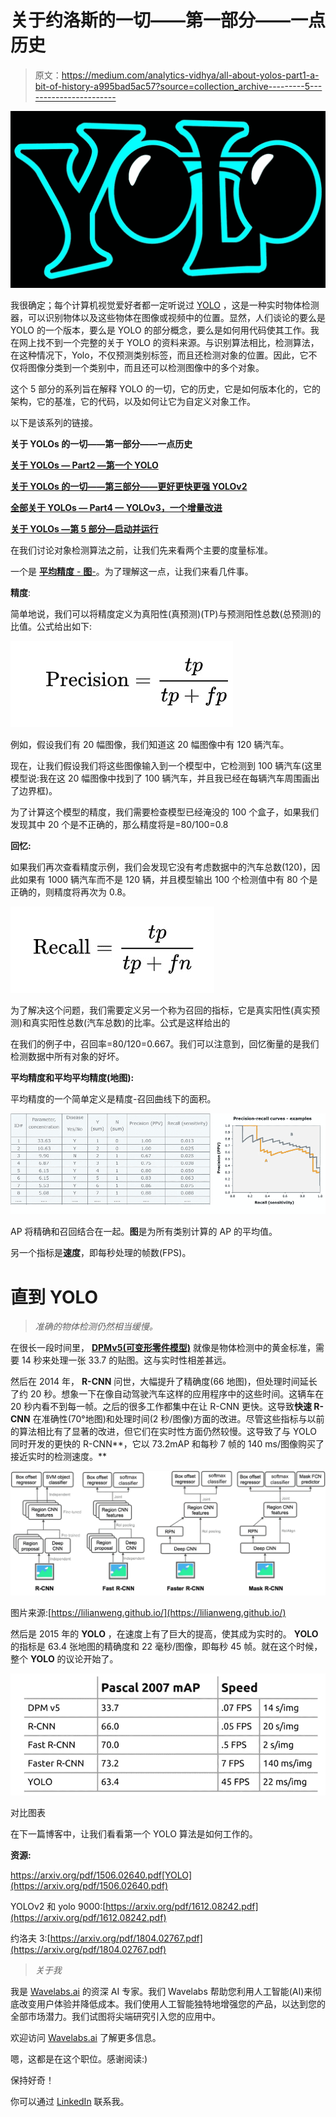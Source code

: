 # 关于约洛斯的一切——第一部分——一点历史

> 原文：<https://medium.com/analytics-vidhya/all-about-yolos-part1-a-bit-of-history-a995bad5ac57?source=collection_archive---------5----------------------->

![](img/e78809cb67e5504a65645bded78a8ff1.png)

我很确定；每个计算机视觉爱好者都一定听说过 [YOLO](https://pjreddie.com/darknet/yolo/) ，这是一种实时物体检测器，可以识别物体以及这些物体在图像或视频中的位置。显然，人们谈论的要么是 YOLO 的一个版本，要么是 YOLO 的部分概念，要么是如何用代码使其工作。我在网上找不到一个完整的关于 YOLO 的资料来源。与识别算法相比，检测算法，在这种情况下，Yolo，不仅预测类别标签，而且还检测对象的位置。因此，它不仅将图像分类到一个类别中，而且还可以检测图像中的多个对象。

这个 5 部分的系列旨在解释 YOLO 的一切，它的历史，它是如何版本化的，它的架构，它的基准，它的代码，以及如何让它为自定义对象工作。

以下是该系列的链接。

**关于 YOLOs 的一切——第一部分——一点历史**

[**关于 YOLOs — Part2 —第一个 YOLO**](/@rehan_ahmad/all-about-yolos-part2-the-first-yolo-2b5db7d78411)

[**关于 YOLOs 的一切——第三部分——更好更快更强 YOLOv2**](/@rehan_ahmad/all-about-yolos-part3-the-better-faster-and-stronger-yolov2-9c0cf9de9758)

[**全部关于 YOLOs — Part4 — YOLOv3，一个增量改进**](/@rehan_ahmad/all-about-yolos-part4-yolov3-an-incremental-improvement-36b1eee463a2)

[**关于 YOLOs —第 5 部分—启动并运行**](/@rehan_ahmad/all-about-yolos-part5-how-to-code-it-up-937f05cc9ae9)

在我们讨论对象检测算法之前，让我们先来看两个主要的度量标准。

一个是 [**平均精度** - **图**-](/@jonathan_hui/map-mean-average-precision-for-object-detection-45c121a31173)。为了理解这一点，让我们来看几件事。

**精度**:

简单地说，我们可以将精度定义为真阳性(真预测)(TP)与预测阳性总数(总预测)的比值。公式给出如下:

![](img/2a9f141c8b80613891e965e3f1b5177d.png)

例如，假设我们有 20 幅图像，我们知道这 20 幅图像中有 120 辆汽车。

现在，让我们假设我们将这些图像输入到一个模型中，它检测到 100 辆汽车(这里模型说:我在这 20 幅图像中找到了 100 辆汽车，并且我已经在每辆汽车周围画出了边界框)。

为了计算这个模型的精度，我们需要检查模型已经淹没的 100 个盒子，如果我们发现其中 20 个是不正确的，那么精度将是=80/100=0.8

**回忆:**

如果我们再次查看精度示例，我们会发现它没有考虑数据中的汽车总数(120)，因此如果有 1000 辆汽车而不是 120 辆，并且模型输出 100 个检测值中有 80 个是正确的，则精度将再次为 0.8。

![](img/5ede6f63912b637e833bff3be25f5e28.png)

为了解决这个问题，我们需要定义另一个称为召回的指标，它是真实阳性(真实预测)和真实阳性总数(汽车总数)的比率。公式是这样给出的

在我们的例子中，召回率=80/120=0.667。我们可以注意到，回忆衡量的是我们检测数据中所有对象的好坏。

**平均精度和平均平均精度(地图):**

平均精度的一个简单定义是精度-召回曲线下的面积。

![](img/521e8e9d825a2634a63c69f12a2899e6.png)

AP 将精确和召回结合在一起。**图**是为所有类别计算的 AP 的平均值。

另一个指标是**速度**，即每秒处理的帧数(FPS)。

# **直到 YOLO**

> *准确的物体检测仍然相当缓慢。*

在很长一段时间里， [**DPMv5(可变形零件模型)**](http://www.cse.psu.edu/~rtc12/CSE586/lectures/dpmlecture.pdf) 就像是物体检测中的黄金标准，需要 14 秒来处理一张 33.7 的贴图。这与实时性相差甚远。

然后在 2014 年， **R-CNN** 问世，大幅提升了精确度(66 地图)，但处理时间延长了约 20 秒。想象一下在像自动驾驶汽车这样的应用程序中的这些时间。这辆车在 20 秒内看不到每一帧。之后的很多工作都集中在让 R-CNN 更快。这导致**快速 R-CNN** 在准确性(70°地图)和处理时间(2 秒/图像)方面的改进。尽管这些指标与以前的算法相比有了显著的改进，但它们在实时性方面仍然较慢。这导致了与 YOLO 同时开发的更快的 R-CNN**，它以 73.2mAP 和每秒 7 帧的 140 ms/图像购买了接近实时的检测速度。**

![](img/e9d4dc2d232277c0ee67abe35de78ec0.png)

图片来源:[https://lilianweng.github.io/](https://lilianweng.github.io/)

然后是 2015 年的 **YOLO** ，在速度上有了巨大的提高，使其成为实时的。 **YOLO** 的指标是 63.4 张地图的精确度和 22 毫秒/图像，即每秒 45 帧。就在这个时候，整个 **YOLO** 的议论开始了。

![](img/37396d7aa448a2e9cc79cc6964033e42.png)

对比图表

在下一篇博客中，让我们看看第一个 YOLO 算法是如何工作的。

**资源:**

https://arxiv.org/pdf/1506.02640.pdf[YOLO](https://arxiv.org/pdf/1506.02640.pdf)

YOLOv2 和 yolo 9000:[https://arxiv.org/pdf/1612.08242.pdf](https://arxiv.org/pdf/1612.08242.pdf)

约洛夫 3:[https://arxiv.org/pdf/1804.02767.pdf](https://arxiv.org/pdf/1804.02767.pdf)

> *关于我*

我是 [Wavelabs.ai](https://wavelabs.ai/?source=post_page---------------------------) 的资深 AI 专家。我们 Wavelabs 帮助您利用人工智能(AI)来彻底改变用户体验并降低成本。我们使用人工智能独特地增强您的产品，以达到您的全部市场潜力。我们试图将尖端研究引入您的应用中。

欢迎访问 [Wavelabs.ai](https://wavelabs.ai/?source=post_page---------------------------) 了解更多信息。

嗯，这都是在这个职位。感谢阅读:)

保持好奇！

你可以通过 [LinkedIn](https://www.linkedin.com/in/rehan-a-18675296?source=post_page---------------------------) 联系我。
